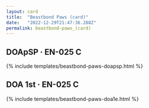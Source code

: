 ```yaml
---
layout: card
title:  "Beastbond Paws (card)"
date:   "2022-12-29T21:47:36.288Z"
permalink: beastbond-paws_(card)
---
```


## DOApSP &middot; EN-025 C

{% include templates/beastbond-paws-doapsp.html %}


## DOA 1st &middot; EN-025 C

{% include templates/beastbond-paws-doa1e.html %}
